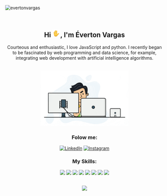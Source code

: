 <p align="left"> <img src="https://komarev.com/ghpvc/?username=evertonvargas&color=brightgreen" alt="evertonvargas"/></p><br>
<h2 align="center">Hi <img src="images/wave-animated.gif" width="25px">, I'm Éverton Vargas</h2>
<p align="center">Courteous and enthusiastic, I love JavaScript and python. I recently began to be fascinated by web programming and data science, for example, 
integrating web development with artificial intelligence algorithms.</p>

<p align="center">
<br>
<img src="images/dev.gif" width="280px"><br>
</p>

<h3 align="center">Folow me: </h3>
<p align ="center">
<a href="#" target="_blank"><img src="https://img.shields.io/badge/LinkedIn%20-%230077B5.svg?&style=for-the-badge&logo=linkedin&logoColor=white" alt="LinkedIn"/></a>
<a href="https://www.instagram.com/evertonjvargas/"><img src="https://img.shields.io/badge/Instagram%20-%23E4405F.svg?&style=for-the-badge&logo=Instagram&logoColor=white" alt="Instagram"/></a>
</p>

<h3 align="center">My Skills: </h3>
<p align="center">
<img src="https://img.shields.io/badge/-JavaScript-EDD222?style=flat&logo=javascript&logoColor=white">
<img src="https://img.shields.io/badge/-HTML5-E34F26?style=flat&logo=html5&logoColor=white">
<img src="https://img.shields.io/badge/-CSS3-1572B6?style=flat&logo=css3">
<img src="https://img.shields.io/badge/-ReactJS-51CBF2?style=flat&logo=react&logoColor=white">
<img src="https://img.shields.io/badge/-NodeJS-6EBF20?style=flat&logo=node.js&logoColor=white">
<img src="https://img.shields.io/badge/-Express-black?style=flat&logo=express&logoColor=white">
<img src="https://img.shields.io/badge/-PostgreSQL-4169E1?style=flat&logo=PostgreSQL&logoColor=white">
<img src="https://img.shields.io/badge/-MongoDB-47A248?style=flat&logo=mongodb&logoColor=white">
</p>
<br>
<div align="center">
    <img src="https://github-readme-stats.vercel.app/api/top-langs/?username=evertonvargas&layout=compact&theme=algolia" />
</div>




